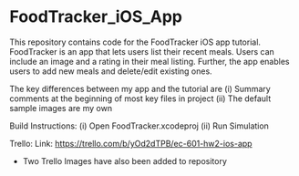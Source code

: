 # FoodTracker_iOS_App

This repository contains code for the FoodTracker iOS app tutorial.  FoodTracker is an app that lets users list their recent meals.  Users can include an image and a rating in their meal listing.  Further, the app enables users to add new meals and delete/edit existing ones.

The  key differences between my app and the tutorial  are 
(i) Summary comments at the beginning of most key files in project
(ii) The  default sample images are my own

Build Instructions:
(i) Open FoodTracker.xcodeproj
(ii) Run Simulation

Trello:
Link:  https://trello.com/b/yOd2dTPB/ec-601-hw2-ios-app
* Two  Trello Images have also been added to repository
